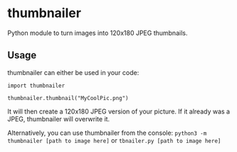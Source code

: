 # thumbnailer
Python module to turn images into 120x180 JPEG thumbnails.

## Usage
thumbnailer can either be used in your code:

```
import thumbnailer

thumbnailer.thumbnail("MyCoolPic.png")
```

It will then create a 120x180 JPEG version of your picture. If it already was a JPEG, thumbnailer will overwrite it.

Alternatively, you can use thumbnailer from the console:
`python3 -m thumbnailer [path to image here]`
or
`tbnailer.py [path to image here]`